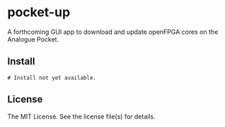 pocket-up
=========
A forthcoming GUI app to download and update openFPGA cores on the Analogue Pocket.

Install
-------
```shell
# Install not yet available.
```

License
-------
The MIT License. See the license file(s) for details.
